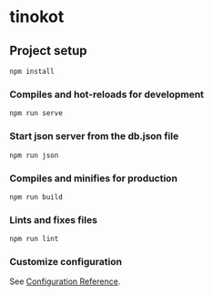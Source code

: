 # tinokot

## Project setup

```
npm install
```

### Compiles and hot-reloads for development

```
npm run serve
```

### Start json server from the db.json file

```
npm run json
```

### Compiles and minifies for production

```
npm run build
```

### Lints and fixes files

```
npm run lint
```

### Customize configuration

See [Configuration Reference](https://cli.vuejs.org/config/).
